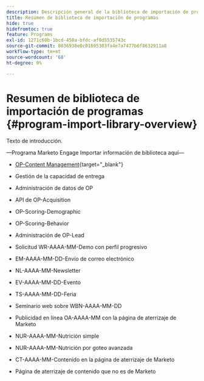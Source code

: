 ```yaml
---
description: Descripción general de la biblioteca de importación de programas - Documentos de Marketo - Documentación del producto
title: Resumen de biblioteca de importación de programas
hide: true
hidefromtoc: true
feature: Programs
exl-id: 1271c60b-1bcd-458a-bfdc-af0d5535743c
source-git-commit: 8036938e0c01695303fa4e7a7477b6f8632911a8
workflow-type: tm+mt
source-wordcount: '68'
ht-degree: 0%

---
```


# Resumen de biblioteca de importación de programas {#program-import-library-overview}

Texto de introducción.

—Programa Marketo Engage Importar información de biblioteca aquí—

* [OP-Content Management](/help/marketo/product-docs/core-marketo-concepts/programs/program-library/content-management-program-example.md){target="_blank"}

* Gestión de la capacidad de entrega

* Administración de datos de OP

* API de OP-Acquisition

* OP-Scoring-Demographic

* OP-Scoring-Behavior

* Administración de OP-Lead

* Solicitud WR-AAAA-MM-Demo con perfil progresivo

* EM-AAAA-MM-DD-Envío de correo electrónico

* NL-AAAA-MM-Newsletter

* EV-AAAA-MM-DD-Evento

* TS-AAAA-MM-DD-Feria

* Seminario web sobre WBN-AAAA-MM-DD

* Publicidad en línea OA-AAAA-MM con la página de aterrizaje de Marketo

* NUR-AAAA-MM-Nutrición simple

* NUR-AAAA-MM-Nutrición por goteo avanzada

* CT-AAAA-MM-Contenido en la página de aterrizaje de Marketo

* Página de aterrizaje de contenido que no es de Marketo
